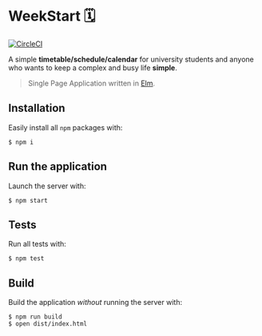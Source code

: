 # WeekStart 🗓

[![CircleCI](https://circleci.com/gh/ababup1192/elm-dev-env.svg?style=svg)](https://circleci.com/gh/ababup1192/elm-dev-env)

A simple **timetable/schedule/calendar** for university students and anyone who wants to keep a complex and busy life **simple**.

> Single Page Application written in [Elm](https://elm-lang.org).


## Installation

Easily install all `npm` packages with:
```shell
$ npm i
```

## Run the application

Launch the server with:
```shell
$ npm start
```

## Tests

Run all tests with:
```shell
$ npm test
```

## Build
Build the application _without_ running the server with:
```shell
$ npm run build
$ open dist/index.html
```
